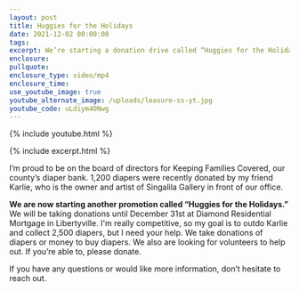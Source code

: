 ```yaml
---
layout: post
title: Huggies for the Holidays
date: 2021-12-02 00:00:00
tags:
excerpt: We’re starting a donation drive called “Huggies for the Holidays.”
enclosure:
pullquote:
enclosure_type: video/mp4
enclosure_time:
use_youtube_image: true
youtube_alternate_image: /uploads/leasure-ss-yt.jpg
youtube_code: uLdiym4ONwg
---
```

{% include youtube.html %}

{% include excerpt.html %}

I’m proud to be on the board of directors for Keeping Families Covered, our county’s diaper bank. 1,200 diapers were recently donated by my friend Karlie, who is the owner and artist of Singalila Gallery in front of our office.

**We are now starting another promotion called “Huggies for the Holidays.”** We will be taking donations until December 31st at Diamond Residential Mortgage in Libertyville. I'm really competitive, so my goal is to outdo Karlie and collect 2,500 diapers, but I need your help. We take donations of diapers or money to buy diapers. We also are looking for volunteers to help out. If you’re able to, please donate.

If you have any questions or would like more information, don’t hesitate to reach out.
